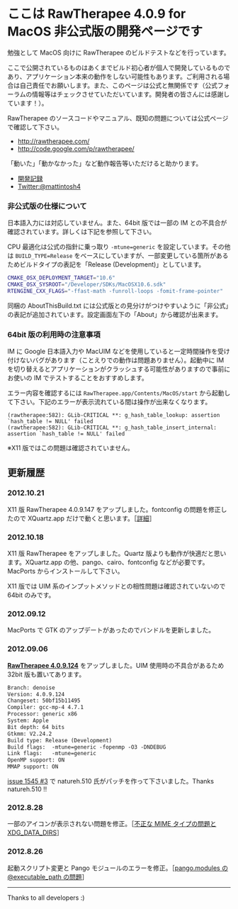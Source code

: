 # ここは RawTherapee 4.0.9 for MacOS 非公式版の開発ページです #

勉強として MacOS 向けに RawTherapee のビルドテストなどを行っています。

ここで公開されているものはあくまでビルド初心者が個人で開発しているものであり、アプリケーション本来の動作をしない可能性もあります。ご利用される場合は自己責任でお願いします。また、このページは公式と無関係です（公式フォーラムの情報等はチェックさせていただいています。開発者の皆さんには感謝しています！）。

RawTherapee のソースコードやマニュアル、既知の問題については公式ページで確認して下さい。

-	http://rawtherapee.com/
-	http://code.google.com/p/rawtherapee/

「動いた」「動かなかった」など動作報告等いただけると助かります。

-	[開発記録](http://mattintosh.blog.so-net.ne.jp/archive/c2303145195-1)
-	[Twitter:@mattintosh4](https://twitter.com/mattintosh4)

### 非公式版の仕様について ###

日本語入力には対応していません。また、64bit 版では一部の IM との不具合が確認されています。詳しくは下記を参照して下さい。

CPU 最適化は公式の指針に乗っ取り `-mtune=generic` を設定しています。その他は `BUILD_TYPE=Release` をベースにしていますが、一部変更している箇所があるためビルドタイプの表記を「Release (Development)」としています。

```bash
CMAKE_OSX_DEPLOYMENT_TARGET="10.6"
CMAKE_OSX_SYSROOT="/Developer/SDKs/MacOSX10.6.sdk"
RTENGINE_CXX_FLAGS="-ffast-math -funroll-loops -fomit-frame-pointer"
```

同梱の AboutThisBuild.txt には公式版との見分けがつけやすいように「非公式」の表記が追加されています。設定画面左下の「About」から確認が出来ます。

### 64bit 版の利用時の注意事項 ###

IM に Google 日本語入力や MacUIM などを使用していると一定時間操作を受け付けないバグがあります（ことえりでの動作は問題ありません）。起動中に IM を切り替えるとアプリケーションがクラッシュする可能性がありますので事前にお使いの IM でテストすることをおすすめします。

エラー内容を確認するには `RawTherapee.app/Contents/MacOS/start` から起動して下さい。下記のエラーが表示流れている間は操作が出来なくなります。

```no-highlight:rawtherapee
(rawtherapee:582): GLib-CRITICAL **: g_hash_table_lookup: assertion `hash_table != NULL' failed
(rawtherapee:582): GLib-CRITICAL **: g_hash_table_insert_internal: assertion `hash_table != NULL' failed
```

※X11 版ではこの問題は確認されていません。

## 更新履歴 ##

### 2012.10.21 ###

X11 版 RawTherapee 4.0.9.147 をアップしました。fontconfig の問題を修正したので XQuartz.app だけで動くと思います。［[詳細](http://mattintosh.blog.so-net.ne.jp/56423785)］

### 2012.10.18 ###

X11 版 RawTherapee をアップしました。Quartz 版よりも動作が快適だと思います。XQuartz.app の他、pango、cairo、fontconfig などが必要です。MacPorts からインストールして下さい。

X11 版では UIM 系のインプットメソッドとの相性問題は確認されていないので 64bit のみです。

### 2012.09.12 ###

MacPorts で GTK のアップデートがあったのでバンドルを更新しました。

### 2012.09.06 ###

__[RawTherapee 4.0.9.124](https://github.com/mattintosh4/RawTherapee/downloads)__ をアップしました。UIM 使用時の不具合があるため 32bit 版も置いてあります。

```no-highlight:AboutThisBuild.txt
Branch: denoise
Version: 4.0.9.124
Changeset: 50bf15b11495
Compiler: gcc-mp-4 4.7.1
Processor: generic x86
System: Apple
Bit depth: 64 bits
Gtkmm: V2.24.2
Build type: Release (Development)
Build flags:  -mtune=generic -fopenmp -O3 -DNDEBUG
Link flags:   -mtune=generic
OpenMP support: ON
MMAP support: ON
```

[issue 1545 #3](http://code.google.com/p/rawtherapee/issues/detail?id=1546&sort=-modified&colspec=ID%20Opened%20Modified%20Type%20Status%20Priority%20Milestone%20Summary%20Owner%20Stars) で natureh.510 氏がパッチを作って下さいました。Thanks natureh.510 !!

### 2012.8.28 ###

一部のアイコンが表示されない問題を修正。［[不正な MIME タイプの問題と XDG_DATA_DIRS](http://mattintosh.blog.so-net.ne.jp/2012-08-29)］

### 2012.8.26 ###

起動スクリプト変更と Pango モジュールのエラーを修正。［[pango.modules の @executable_path の問題](http://mattintosh.blog.so-net.ne.jp/2012-08-26)］

---

Thanks to all developers :)
